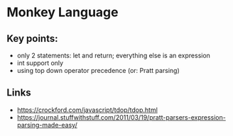 # Monkey Language

## Key points:

- only 2 statements: let and return; everything else is an expression
- int support only
- using top down operator precedence (or: Pratt parsing)

## Links

- https://crockford.com/javascript/tdop/tdop.html
- https://journal.stuffwithstuff.com/2011/03/19/pratt-parsers-expression-parsing-made-easy/

